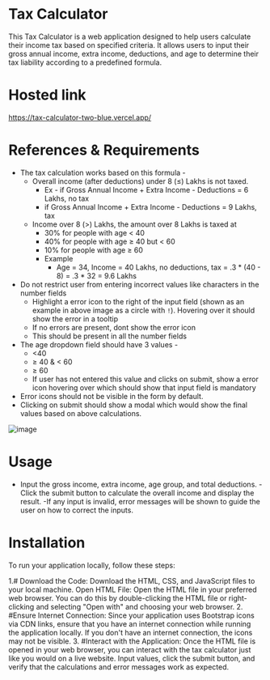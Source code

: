 # Tax Calculator

This Tax Calculator is a web application designed to help users calculate their income tax based on specified criteria. It allows users to input their gross annual income, extra income, deductions, and age to determine their tax liability according to a predefined formula.
# Hosted link
https://tax-calculator-two-blue.vercel.app/
# References & Requirements
- The tax calculation works based on this formula -
    - Overall income (after deductions) under 8 (≤) Lakhs is not taxed.
        - Ex - if Gross Annual Income + Extra Income - Deductions =  6 Lakhs, no tax
        - if Gross Annual Income + Extra Income - Deductions =  9 Lakhs, tax
    - Income over 8 (>) Lakhs, the amount over 8 Lakhs is taxed at
        - 30% for people with age < 40
        - 40% for people with age ≥ 40 but < 60
        - 10% for people with age ≥ 60
        - Example
            - Age = 34, Income = 40 Lakhs, no deductions, tax = .3 * (40 - 8) = .3 * 32 = 9.6 Lakhs
- Do not restrict user from entering incorrect values like characters in the number fields
    - Highlight a error icon to the right of the input field (shown as an example in above image as a circle with `!`). Hovering over it should show the error in a tooltip
    - If no errors are present, dont show the error icon
    - This should be present in all the number fields
- The age dropdown field should have 3 values -
    - <40
    - ≥ 40 & < 60
    - ≥ 60
    - If user has not entered this value and clicks on submit, show a error icon hovering over which should show that input field is mandatory
- Error icons should not be visible in the form by default.
- Clicking on submit should show a modal which would show the final values based on above calculations.

 ![image](https://github.com/pravesh2892/tax-calculator/assets/112716122/df66ad03-598a-4d04-87ac-392142dc8df2)

 # Usage
- Input the gross income, extra income, age group, and total deductions.
-Click the submit button to calculate the overall income and display the result.
-If any input is invalid, error messages will be shown to guide the user on how to correct the inputs.

# Installation
To run your application locally, follow these steps:

1.# Download the Code: Download the HTML, CSS, and JavaScript files to your local machine.
Open HTML File: Open the HTML file in your preferred web browser. You can do this by double-clicking the HTML file or right-clicking and selecting "Open with" and choosing your web browser.
2. #Ensure Internet Connection: Since your application uses Bootstrap icons via CDN links, ensure that you have an internet connection while running the application locally. If you don't have an internet connection, the icons may not be visible.
3. #Interact with the Application: Once the HTML file is opened in your web browser, you can interact with the tax calculator just like you would on a live website. Input values, click the submit button, and verify that the calculations and error messages work as expected.

